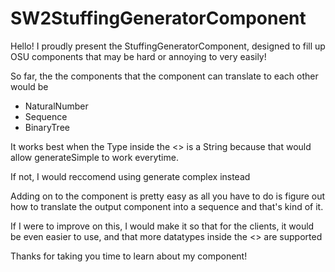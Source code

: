 # SW2StuffingGeneratorComponent
Hello! I proudly present the StuffingGeneratorComponent, designed to fill 
up OSU components that may be hard or annoying to very easily!

So far, the the components that the component can translate to each other would be
* NaturalNumber
* Sequence
* BinaryTree

It works best when the Type inside the <> is a String because that would allow
generateSimple to work everytime.

If not, I would reccomend using generate complex instead

Adding on to the component is pretty easy as all you have to do is figure out how to
translate the output component into a sequence and that's kind of it.

If I were to improve on this, I would make it so that for the clients, it would
be even easier to use, and that more datatypes inside the <> are supported

Thanks for taking you time to learn about my component!
